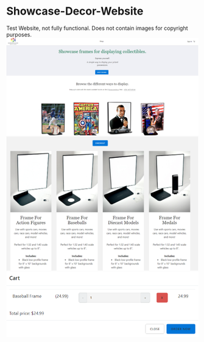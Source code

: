 # Showcase-Decor-Website
Test Website, not fully functional.
Does not contain images for copyright purposes.
![](images/showcase.PNG)
![](images/showcase2.PNG)
![](images/showcase3.PNG)

